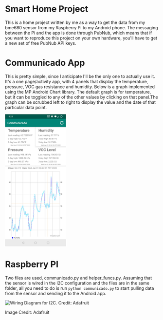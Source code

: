 # Smart Home Project
This is a home project written by me as a way to get the data from my bme680 sensor from my Raspberry Pi to my Android phone. The messaging between the Pi and the app is done through PubNub, which means that if you want to reproduce this project on your own hardware, you'll have to get a new set of free PubNub API keys.

# Communicado App

This is pretty simple, since I anticipate I'll be the only one to actually use it. It's a one page/activity app, with 4 panels that display the temperature, pressure, VOC gas resistance and humidity. Below is a graph implemented using the MP Android Chart library. The default graph is for temperature, but it can be toggled to any of the other values by clicking on that panel.The graph can be scrubbed left to right to display the value and the date of that particular data point. 

<img src="Screenshot_20200101-212359.jpg" width="200">

# Raspberry PI

Two files are used, communicado.py and helper_funcs.py. Assuming that the sensor is wired in the I2C configuration and the files are in the same folder, all you need to do is run ```python communicado.py``` to start pulling data from the sensor and sending it to the Android app.

![Wiring Diagram for I2C. Credit: Adafruit](https://cdn-learn.adafruit.com/assets/assets/000/059/074/medium640/temperature___humidity_raspi_bme680_i2c_bb.jpg?1534112411)

Image Credit: Adafruit
